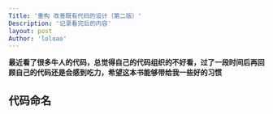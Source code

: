 ```yaml
---
Title: '重构 改善既有代码的设计（第二版）'
Description: '记录看完后的内容'
layout: post
Author: 'loloao'
---
```


**最近看了很多牛人的代码，总觉得自己的代码组织的不好看，过了一段时间后再回顾自己的代码还是会感到吃力，希望这本书能够带给我一些好的习惯**

## 代码命名



